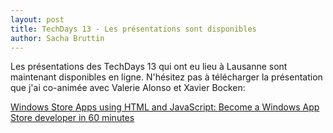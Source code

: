 ```yaml
---
layout: post
title: TechDays 13 - Les présentations sont disponibles
author: Sacha Bruttin
---
```


Les présentations des TechDays 13 qui ont eu lieu à Lausanne sont maintenant disponibles en ligne.
N'hésitez pas à télécharger la présentation que j'ai co-animée avec Valerie Alonso et Xavier Bocken:

[Windows Store Apps using HTML and JavaScript: Become a Windows App Store developer in 60 minutes](http://download.microsoft.com/download/8/C/E/8CE2758C-2404-4644-89AA-CC0594162E6C/TD13Lausanne1-22.pptx)
